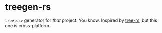 # treegen-rs
`tree.csv` generator for *that* project. You know.
Inspired by [tree-rs](https://github.com/mokurin000/tree-rs), but this one is cross-platform.